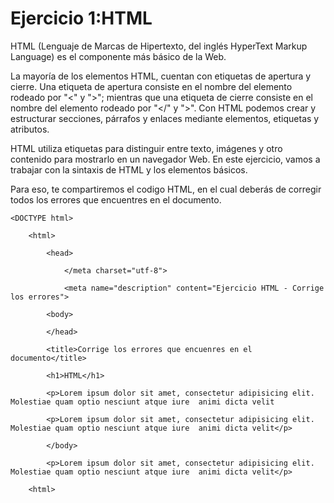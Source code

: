 # **Ejercicio 1:HTML**

HTML (Lenguaje de Marcas de Hipertexto, del inglés HyperText Markup Language) es el componente más básico de la Web.

La mayoría de los elementos HTML, cuentan con etiquetas de apertura y cierre. Una etiqueta de apertura consiste en el nombre del elemento rodeado por "<" y ">"; mientras que una etiqueta de cierre consiste en el nombre del elemento rodeado por "</" y ">".
Con HTML podemos crear y estructurar secciones, párrafos y enlaces mediante elementos, etiquetas y atributos.

HTML utiliza etiquetas para distinguir entre texto, imágenes y otro contenido para mostrarlo en un navegador Web.
En este ejercicio, vamos a trabajar con la sintaxis de HTML y los elementos básicos.

Para eso, te compartiremos el codigo HTML, en el cual deberás de corregir todos los errores que encuentres en el documento.

    <DOCTYPE html>

        <html>

            <head>

                </meta charset="utf-8">

                <meta name="description" content="Ejercicio HTML - Corrige los errores">

            <body>

            </head>

            <title>Corrige los errores que encuenres en el documento</title>

            <h1>HTML</h1>

            <p>Lorem ipsum dolor sit amet, consectetur adipisicing elit. Molestiae quam optio nesciunt atque iure  animi dicta velit

            <p>Lorem ipsum dolor sit amet, consectetur adipisicing elit. Molestiae quam optio nesciunt atque iure  animi dicta velit</p>

            </body>

            <p>Lorem ipsum dolor sit amet, consectetur adipisicing elit. Molestiae quam optio nesciunt atque iure  animi dicta velit</p>

        <html>
